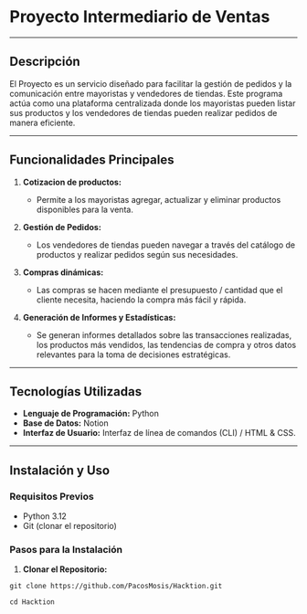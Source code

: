 # Proyecto Intermediario de Ventas
---

## Descripción

El Proyecto es un servicio diseñado para facilitar la gestión de pedidos y la comunicación entre mayoristas y vendedores de tiendas. Este programa actúa como una plataforma centralizada donde los mayoristas pueden listar sus productos y los vendedores de tiendas pueden realizar pedidos de manera eficiente.

---

## Funcionalidades Principales

1. **Cotizacion de productos:**
   - Permite a los mayoristas agregar, actualizar y eliminar productos disponibles para la venta.
   
2. **Gestión de Pedidos:**
   - Los vendedores de tiendas pueden navegar a través del catálogo de productos y realizar pedidos según sus necesidades.
   
3. **Compras dinámicas:**
   - Las compras se hacen mediante el presupuesto / cantidad que el cliente necesita, haciendo la compra más fácil y rápida.
   
5. **Generación de Informes y Estadísticas:**
   - Se generan informes detallados sobre las transacciones realizadas, los productos más vendidos, las tendencias de compra y otros datos relevantes para la toma de decisiones estratégicas.

---

## Tecnologías Utilizadas

- **Lenguaje de Programación:** Python
- **Base de Datos:** Notion
- **Interfaz de Usuario:** Interfaz de línea de comandos (CLI) / HTML & CSS.

---

## Instalación y Uso

### Requisitos Previos
- Python 3.12
- Git (clonar el repositorio)

### Pasos para la Instalación

1. **Clonar el Repositorio:**

```
git clone https://github.com/PacosMosis/Hacktion.git
```
```
cd Hacktion
```

